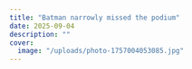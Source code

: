 ```yaml
---
title: "Batman narrowly missed the podium"
date: 2025-09-04
description: ""
cover:
  image: "/uploads/photo-1757004053085.jpg"
---
```



